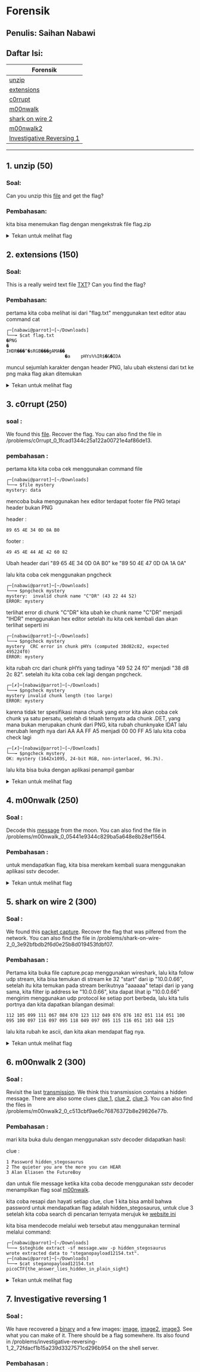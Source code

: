 # Forensik

## Penulis: Saihan Nabawi
## Daftar Isi:

| Forensik  |
| ------------- |
| [unzip](#1-unzip-50)|
| [extensions](#2-extensions-150)|
| [c0rrupt](#3-c0rrupt-250)|
| [m00nwalk](#4-m00nwalk-250)|
| [shark on wire 2](#5-shark-on-wire-2-300)|
| [m00nwalk2](#6-m00nwalk-2-300)|
| [Investigative Reversing 1]()|

---
## 1. unzip (50)

### Soal:

Can you unzip this [file](https://2019shell1.picoctf.com/static/37762a7e5774d7d6c1bc79e8e1758ef9/flag.zip) and get the flag?
    
### Pembahasan:

kita bisa menemukan flag dengan mengekstrak file flag.zip

<details>
  <summary>Tekan untuk melihat flag</summary>
  
  ```
  picoCtf{unz1pp1ng_1s_3a5y}
  ```
</details>

## 2. extensions (150)

### Soal:

This is a really weird text file [TXT](https://2019shell1.picoctf.com/static/45886ed4b6d5d1dc74c4944fcf4b4041/flag.txt)? Can you find the flag?

### Pembahasan:

pertama kita coba melihat isi dari "flag.txt" menggunakan text editor atau command cat

```
┌─[nabawi@parrot]─[~/Downloads]
└──╼ $cat flag.txt 
�PNG
�
IHDR���^�sRGB���gAMA��
                      �a	pHYs%%IR$�&�IDA
```

muncul sejumlah karakter dengan header PNG, lalu ubah ekstensi dari txt ke png maka flag akan ditemukan

<details>
  <summary>Tekan untuk melihat flag</summary>
  
  ```
  picoCTF{now_you_know_about_extensions}
  ```
</details>

## 3. c0rrupt (250)

### soal : 

We found this [file](https://2019shell1.picoctf.com/static/3435d990f1d20fe3563cbb897b4c96db/mystery). Recover the flag. You can also find the file in /problems/c0rrupt_0_1fcad1344c25a122a00721e4af86de13.

### pembahasan :

pertama kita kita coba cek menggunakan command file

```
┌─[nabawi@parrot]─[~/Downloads]
└──╼ $file mystery 
mystery: data
```

mencoba buka menggunakan hex editor terdapat footer file PNG tetapi header bukan PNG

header : 
```
89 65 4E 34 0D 0A B0
```
footer :
```
49 45 4E 44 AE 42 60 82
```
Ubah header dari "89 65 4E 34 0D 0A B0" ke "89 50 4E 47 0D 0A 1A 0A"

lalu kita coba cek menggunakan pngcheck

```
┌─[nabawi@parrot]─[~/Downloads]
└──╼ $pngcheck mystery 
mystery:  invalid chunk name "C"DR" (43 22 44 52)
ERROR: mystery
```
terlihat error di chunk "C"DR" kita ubah ke chunk name "C"DR" menjadi "IHDR" menggunakan hex editor
 setelah itu kita cek kembali dan akan terlihat seperti ini

```
┌─[nabawi@parrot]─[~/Downloads]
└──╼ $pngcheck mystery 
mystery  CRC error in chunk pHYs (computed 38d82c82, expected 495224f0)
ERROR: mystery
```
kita rubah crc dari chunk pHYs yang tadinya "49 52 24 f0" menjadi "38 d8 2c 82". setelah itu kita coba cek lagi  dengan pngcheck.

```
┌─[✗]─[nabawi@parrot]─[~/Downloads]
└──╼ $pngcheck mystery 
mystery invalid chunk length (too large)
ERROR: mystery
```
karena tidak ter spesifikasi mana chunk yang error kita akan coba cek chunk ya satu persatu, setelah di telaah ternyata ada chunk .DET, yang mana bukan merupakan chunk dari PNG, kita rubah chunknyake IDAT lalu merubah length nya dari AA AA FF A5 menjadi 00 00 FF A5 lalu kita coba check lagi

```
┌─[✗]─[nabawi@parrot]─[~/Downloads]
└──╼ $pngcheck mystery 
OK: mystery (1642x1095, 24-bit RGB, non-interlaced, 96.3%).
```
lalu kita bisa buka dengan aplikasi penampil gambar

<details>
  <summary>Tekan untuk melihat flag</summary>
  
  ```
  picoCTF{c0rrupt10n_1847995}
  ```
</details>

## 4. m00nwalk (250)
 
### Soal :

Decode this [message](https://2019shell1.picoctf.com/static/fe892e7bef69b386ce5638053c0d312c/message.wav) from the moon. You can also find the file in /problems/m00nwalk_0_05441e9344c829ba5a648e8b28ef1564.

### Pembahasan :

untuk mendapatkan flag, kita bisa merekam kembali suara menggunakan aplikasi sstv decoder.

<details>
  <summary>Tekan untuk melihat flag</summary>
  
  ```
  picoCTF{beep_boop_im_in_space}
  ```
</details>

## 5. shark on wire 2 (300)

### Soal :

We found this [packet capture](https://2019shell1.picoctf.com/static/dcd259894e0efe9d6e91da2af47e6369/capture.pcap). Recover the flag that was pilfered from the network. You can also find the file in /problems/shark-on-wire-2_0_3e92bfbdb2f6d0e25b8d019453fdbf07.

### Pembahasan :

Pertama kita buka file capture.pcap menggunakan wireshark, lalu kita follow udp stream, kita bisa temukan di stream ke 32 "start" dari ip "10.0.0.66", setelah itu kita temukan pada stream berikutnya "aaaaaa" tetapi dari ip yang sama, kita filter ip address ke "10.0.0.66", kita dapat lihat ip "10.0.0.66" mengirim menggunakan udp protocol ke setiap port berbeda, lalu kita tulis portnya dan kita dapatkan bilangan desimal:

```
112 105 099 111 067 084 070 123 112 049 076 076 102 051 114 051 100 095 100 097 116 097 095 118 049 097 095 115 116 051 103 048 125
```

lalu kita rubah ke ascii, dan kita akan mendapat flag nya.

<details>
  <summary>Tekan untuk melihat flag</summary>
  
  ```
  picoCTF{p1LLf3r3d_data_v1a_st3g0}
  ```
</details>
 
## 6. m00nwalk 2 (300)

### Soal : 

Revisit the last [transmission](https://2019shell1.picoctf.com/static/1b9456ca6c4ee2a2aa094d98581f8c37/message.wav). We think this transmission contains a hidden message. There are also some clues [clue 1](https://2019shell1.picoctf.com/static/1b9456ca6c4ee2a2aa094d98581f8c37/clue1.wav), [clue 2](https://2019shell1.picoctf.com/static/1b9456ca6c4ee2a2aa094d98581f8c37/clue2.wav), [clue 3](https://2019shell1.picoctf.com/static/1b9456ca6c4ee2a2aa094d98581f8c37/clue3.wav). You can also find the files in /problems/m00nwalk2_0_c513cbf9ae6c76876372b8e29826e77b.

### Pembahasan :

mari kita buka dulu dengan menggunakan sstv decoder didapatkan hasil:

clue :
```
1 Password hidden_stegosaurus
2 The quieter you are the more you can HEAR
3 Alan Eliasen the FutureBoy 
```

dan untuk file message ketika kita coba decode menggunakan sstv decoder menampilkan flag soal [m00nwalk](#4-m00nwalk-250).

kita coba resapi dan hayati setiap clue, clue 1 kita bisa ambil bahwa password untuk mendapatkan flag adalah hidden_stegosaurus, untuk clue 3 setelah kita coba search di pencarian ternyata merujuk ke [website ini](https://futureboy.us/stegano/decinput.html)

kita bisa mendecode melalui web tersebut atau menggunakan terminal melalui command:

```
┌─[nabawi@parrot]─[~/Downloads]
└──╼ $steghide extract -sf message.wav -p hidden_stegosaurus
wrote extracted data to "steganopayload12154.txt".
┌─[nabawi@parrot]─[~/Downloads]
└──╼ $cat steganopayload12154.txt 
picoCTF{the_answer_lies_hidden_in_plain_sight}
```

<details>
  <summary>Tekan untuk melihat flag</summary>
  
  ```
  picoCTF{the_answer_lies_hidden_in_plain_sight}
  ```
</details>

## 7. Investigative reversing 1

### Soal :

We have recovered a [binary](https://2019shell1.picoctf.com/static/9e61f958201d4c4a7e7e01aa06edf224/mystery) and a few images: [image](https://2019shell1.picoctf.com/static/9e61f958201d4c4a7e7e01aa06edf224/mystery.png), [image2](https://2019shell1.picoctf.com/static/9e61f958201d4c4a7e7e01aa06edf224/mystery2.png), [image3](https://2019shell1.picoctf.com/static/9e61f958201d4c4a7e7e01aa06edf224/mystery3.png). See what you can make of it. There should be a flag somewhere. Its also found in /problems/investigative-reversing-1_2_72fdacf1b15a239d3327571cd296b954 on the shell server.

### Pembahasan :

